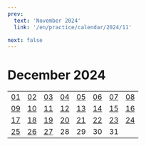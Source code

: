 ```yaml
---
prev:
  text: 'November 2024'
  link: '/en/practice/calendar/2024/11'

next: false
---
```


# December 2024

<table class="calendar">
	<tr>
		<td><a href=/en/practice/prob/2024/12/01>01</a><br><Badge type="danger" text="Bid"/></td>
		<td><a href=/en/practice/prob/2024/12/02>02</a><br><Badge type="warning" text="Play"/></td>
		<td><a href=/en/practice/prob/2024/12/03>03</a><br><Badge type="tip" text="Def"/></td>
		<td><a href=/en/practice/prob/2024/12/04>04</a><br><Badge type="danger" text="Bid"/></td>
		<td><a href=/en/practice/prob/2024/12/05>05</a><br><Badge type="warning" text="Play"/></td>
		<td><a href=/en/practice/prob/2024/12/06>06</a><br><Badge type="warning" text="Play"/></td>
		<td><a href=/en/practice/prob/2024/12/07>07</a><br><Badge type="warning" text="Play"/></td>
		<td><a href=/en/practice/prob/2024/12/08>08</a><br><Badge type="danger" text="Bid"/></td>
	</tr>
	<tr>
		<td><a href=/en/practice/prob/2024/12/09>09</a><br><Badge type="warning" text="Play"/></td>
		<td><a href=/en/practice/prob/2024/12/10>10</a><br><Badge type="tip" text="Def"/></td>
		<td><a href=/en/practice/prob/2024/12/11>11</a><br><Badge type="danger" text="Bid"/></td>
		<td><a href=/en/practice/prob/2024/12/12>12</a><br><Badge type="warning" text="Play"/></td>
		<td><a href=/en/practice/prob/2024/12/13>13</a><br><Badge type="warning" text="Play"/></td>
		<td><a href=/en/practice/prob/2024/12/14>14</a><br><Badge type="warning" text="Play"/></td>
		<td><a href=/en/practice/prob/2024/12/15>15</a><br><Badge type="danger" text="Bid"/></td>
		<td><a href=/en/practice/prob/2024/12/16>16</a><br><Badge type="warning" text="Play"/></td>
	</tr>
	<tr>
		<td><a href=/en/practice/prob/2024/12/17>17</a><br><Badge type="tip" text="Def"/></td>
		<td><a href=/en/practice/prob/2024/12/18>18</a><br><Badge type="danger" text="Bid"/></td>
		<td><a href=/en/practice/prob/2024/12/19>19</a><br><Badge type="warning" text="Play"/></td>
		<td><a href=/en/practice/prob/2024/12/20>20</a><br><Badge type="tip" text="Def"/></td>
		<td><a href=/en/practice/prob/2024/12/21>21</a><br><Badge type="warning" text="Play"/></td>
		<td><a href=/en/practice/prob/2024/12/22>22</a><br><Badge type="danger" text="Bid"/></td>
		<td><a href=/en/practice/prob/2024/12/23>23</a><br><Badge type="warning" text="Play"/></td>
		<td><a href=/en/practice/prob/2024/12/24>24</a><br><Badge type="tip" text="Def"/></td>
	</tr>
    <tr>
        <td><a href=/en/practice/prob/2024/12/25>25</a><br><Badge type="danger" text="Bid"/></td>
		<td><a href=/en/practice/prob/2024/12/26>26</a><br><Badge type="warning" text="Play"/></td>
		<td><a href=/en/practice/prob/2024/12/27>27</a><br><Badge type="warning" text="Play"/></td>
		<td>28</td>
		<td>29</td>
		<td>30</td>
		<td>31</td>
		<td></td>
	</tr>
</table>

[<Badge type="tip" text="Learning ->"/>](/en/learning/calendar/2024/12) <Badge type="info" text="Practice &uarr;"/>